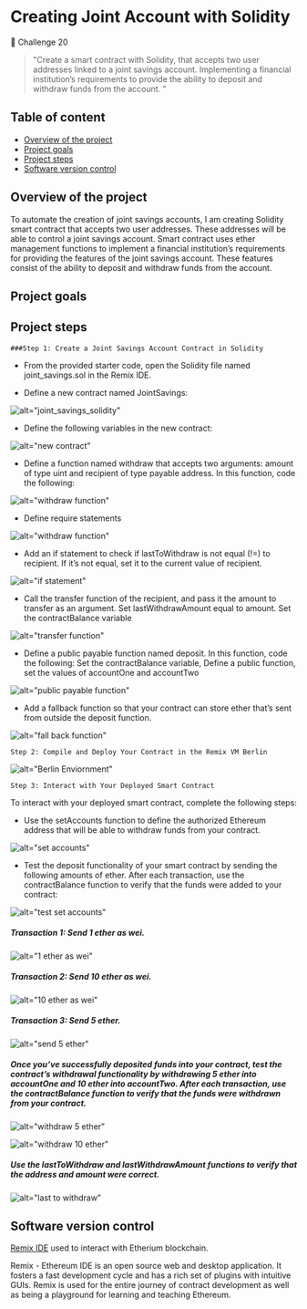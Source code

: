 
# Creating Joint Account with Solidity

📌 Challenge 20

> "Create a smart contract with Solidity, that accepts two user addresses linked to a joint savings account. Implementing a financial institution’s requirements to provide the ability to deposit and withdraw funds from the account.
"


## Table of content
- [Overview of the project](https://github.com/RichieGarafola/20_Solidity#overview-of-the-project) 
- [Project goals](https://github.com/RichieGarafola/20_Solidity#project-goals)
- [Project steps](https://github.com/RichieGarafola/20_Solidity#project-steps)
- [Software version control](https://github.com/RichieGarafola/20_Solidity#software-version-control)



## Overview of the project 

To automate the creation of joint savings accounts, I am creating Solidity smart contract that accepts two user addresses. These addresses will be able to control a joint savings account. Smart contract uses ether management functions to implement a financial institution’s requirements for providing the features of the joint savings account. These features consist of the ability to deposit and withdraw funds from the account.

## Project goals




## Project steps 

    ###Step 1: Create a Joint Savings Account Contract in Solidity
   

* From the provided starter code, open the Solidity file named joint_savings.sol in the Remix IDE.

* Define a new contract named JointSavings:



![alt="joint_savings_solidity"](https://github.com/RichieGarafola/ASU-FinTech-Python/blob/main/20_Solidity/images/joint_savings_solidity.png)

* Define the following variables in the new contract:



![alt="new contract"](https://github.com/RichieGarafola/ASU-FinTech-Python/blob/main/20_Solidity/images/new_contract.png)

* Define a function named withdraw that accepts two arguments: amount of type uint and recipient of type payable address. In this function, code the following:



![alt="withdraw function"](https://github.com/RichieGarafola/ASU-FinTech-Python/blob/main/20_Solidity/images/withdraw_function.png)

* Define require statements



![alt="withdraw function"](https://github.com/RichieGarafola/ASU-FinTech-Python/blob/main/20_Solidity/images/require_statement.png)


* Add an if statement to check if lastToWithdraw is not equal (!=) to recipient. If it’s not equal, set it to the current value of recipient.



![alt="if statement"](https://github.com/RichieGarafola/ASU-FinTech-Python/blob/main/20_Solidity/images/if_statement.png)

* Call the transfer function of the recipient, and pass it the amount to transfer as an argument. Set lastWithdrawAmount equal to amount. Set the contractBalance variable 



![alt="transfer function"](https://github.com/RichieGarafola/ASU-FinTech-Python/blob/main/20_Solidity/images/transfer_function.png)

* Define a public payable function named deposit. In this function, code the following: Set the contractBalance variable, Define a public function, set the values of accountOne and accountTwo 



![alt="public payable function"](https://github.com/RichieGarafola/ASU-FinTech-Python/blob/main/20_Solidity/images/public_payable_function.png)

* Add a fallback function so that your contract can store ether that’s sent from outside the deposit function.



![alt="fall back function"](https://github.com/RichieGarafola/ASU-FinTech-Python/blob/main/20_Solidity/images/fallback_function.png)

    Step 2: Compile and Deploy Your Contract in the Remix VM Berlin



![alt="Berlin Enviornment"](https://github.com/RichieGarafola/ASU-FinTech-Python/blob/main/20_Solidity/images/berlin_enviornment.png)
    
    Step 3: Interact with Your Deployed Smart Contract

To interact with your deployed smart contract, complete the following steps:

* Use the setAccounts function to define the authorized Ethereum address that will be able to withdraw funds from your contract.



![alt="set accounts"](https://github.com/RichieGarafola/ASU-FinTech-Python/blob/main/20_Solidity/images/set_accounts.png)

* Test the deposit functionality of your smart contract by sending the following amounts of ether. After each transaction, use the contractBalance function to verify that the funds were added to your contract:



![alt="test set accounts"](https://github.com/RichieGarafola/ASU-FinTech-Python/blob/main/20_Solidity/images/test_setaccounts.png)

##### Transaction 1: Send 1 ether as wei.



![alt="1 ether as wei"](https://github.com/RichieGarafola/ASU-FinTech-Python/blob/main/20_Solidity/images/1eth_as_wei.png)

##### Transaction 2: Send 10 ether as wei.



![alt="10 ether as wei"](https://github.com/RichieGarafola/ASU-FinTech-Python/blob/main/20_Solidity/images/10eth_as_wei.png)


##### Transaction 3: Send 5 ether.



![alt="send 5 ether"](https://github.com/RichieGarafola/ASU-FinTech-Python/blob/main/20_Solidity/images/send_5eth.png)

##### Once you’ve successfully deposited funds into your contract, test the contract’s withdrawal functionality by withdrawing 5 ether into accountOne and 10 ether into accountTwo. After each transaction, use the contractBalance function to verify that the funds were withdrawn from your contract. 



![alt="withdraw 5 ether"](https://github.com/RichieGarafola/ASU-FinTech-Python/blob/main/20_Solidity/images/withdraw_5eth.png)



![alt="withdraw 10 ether"](https://github.com/RichieGarafola/ASU-FinTech-Python/blob/main/20_Solidity/images/withdraw_10eth.png)

##### Use the lastToWithdraw and lastWithdrawAmount functions to verify that the address and amount were correct.



![alt="last to withdraw"](https://github.com/RichieGarafola/ASU-FinTech-Python/blob/main/20_Solidity/images/lastToWithdraw.png)


## Software version control

[Remix IDE](https://remix.ethereum.org) used to interact with Etherium blockchain.

Remix - Ethereum IDE is an open source web and desktop application. It fosters a fast development cycle and has a rich set of plugins with intuitive GUIs. Remix is used for the entire journey of contract development as well as being a playground for learning and teaching Ethereum.
